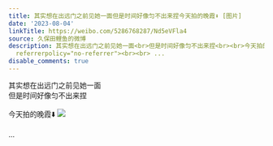 ```yaml
---
title: 其实想在出远门之前见她一面但是时间好像匀不出来捏今天拍的晚霞⬇️ [图片]
date: '2023-08-04'
linkTitle: https://weibo.com/5286768287/Nd5eVFla4
source: 久保田鲤鱼的微博
description: 其实想在出远门之前见她一面<br>但是时间好像匀不出来捏<br><br>今天拍的晚霞⬇️ <img style="" src="https://tvax3.sinaimg.cn/large/005LMJWfgy1hgl7s17s0vj33402c04qp.jpg"
  referrerpolicy="no-referrer"><br><br> ...
disable_comments: true
---
```

其实想在出远门之前见她一面<br>但是时间好像匀不出来捏<br><br>今天拍的晚霞⬇️ <img style="" src="https://tvax3.sinaimg.cn/large/005LMJWfgy1hgl7s17s0vj33402c04qp.jpg" referrerpolicy="no-referrer"><br><br> ...
